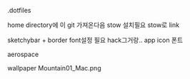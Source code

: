 .dotfiles

home directory에 이 git 가져온다음
stow 설치필요
stow로 link

sketchybar + border
font설정 필요
hack그거랑..
app icon 폰트

aerospace



wallpaper
Mountain01_Mac.png